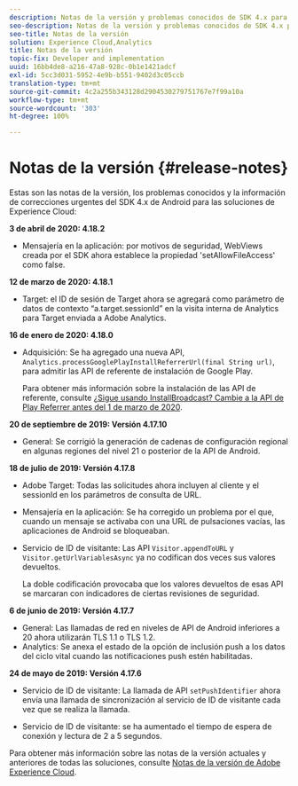 ```yaml
---
description: Notas de la versión y problemas conocidos de SDK 4.x para Android en soluciones de Experience Cloud.
seo-description: Notas de la versión y problemas conocidos de SDK 4.x para Android en soluciones de Experience Cloud.
seo-title: Notas de la versión
solution: Experience Cloud,Analytics
title: Notas de la versión
topic-fix: Developer and implementation
uuid: 16bb4de8-a216-47a8-928c-0b1e1421adcf
exl-id: 5cc3d031-5952-4e9b-b551-9402d3c05ccb
translation-type: tm+mt
source-git-commit: 4c2a255b343128d2904530279751767e7f99a10a
workflow-type: tm+mt
source-wordcount: '303'
ht-degree: 100%

---
```


# Notas de la versión {#release-notes}

Estas son las notas de la versión, los problemas conocidos y la información de correcciones urgentes del SDK 4.x de Android para las soluciones de Experience Cloud:

**3 de abril de 2020: 4.18.2**

* Mensajería en la aplicación: por motivos de seguridad, WebViews creada por el SDK ahora establece la propiedad &#39;setAllowFileAccess&#39; como false.

**12 de marzo de 2020: 4.18.1**

* Target: el ID de sesión de Target ahora se agregará como parámetro de datos de contexto “a.target.sessionId” en la visita interna de Analytics para Target enviada a Adobe Analytics.

**16 de enero de 2020: 4.18.0**

* Adquisición: Se ha agregado una nueva API, `Analytics.processGooglePlayInstallReferrerUrl(final String url)`, para admitir las API de referente de instalación de Google Play.

   Para obtener más información sobre la instalación de las API de referente, consulte [¿Sigue usando InstallBroadcast? Cambie a la API de Play Referrer antes del 1 de marzo de 2020](https://android-developers.googleblog.com/2019/11/still-using-installbroadcast-switch-to.html).

**20 de septiembre de 2019: Versión 4.17.10**

* General: Se corrigió la generación de cadenas de configuración regional en algunas regiones del nivel 21 o posterior de la API de Android.

**18 de julio de 2019: Versión 4.17.8**

* Adobe Target: Todas las solicitudes ahora incluyen al cliente y el sessionId en los parámetros de consulta de URL.
* Mensajería en la aplicación: Se ha corregido un problema por el que, cuando un mensaje se activaba con una URL de pulsaciones vacías, las aplicaciones de Android se bloqueaban.
* Servicio de ID de visitante: Las API `Visitor.appendToURL` y `Visitor.getUrlVariablesAsync` ya no codifican dos veces sus valores devueltos.

   La doble codificación provocaba que los valores devueltos de esas API se marcaran con indicadores de ciertas revisiones de seguridad.

**6 de junio de 2019: Versión 4.17.7**

* General: Las llamadas de red en niveles de API de Android inferiores a 20 ahora utilizarán TLS 1.1 o TLS 1.2.
* Analytics: Se anexa el estado de la opción de inclusión push a los datos del ciclo vital cuando las notificaciones push estén habilitadas.

**24 de mayo de 2019: Versión 4.17.6**

* Servicio de ID de visitante:
   La llamada de API `setPushIdentifier` ahora envía una llamada de sincronización al servicio de ID de visitante cada vez que se realiza la llamada.

* Servicio de ID de visitante: se ha aumentado el tiempo de espera de conexión y lectura de 2 a 5 segundos.


Para obtener más información sobre las notas de la versión actuales y anteriores de todas las soluciones, consulte [Notas de la versión de Adobe Experience Cloud](https://experienceleague.adobe.com/docs/release-notes/experience-cloud/current.html?lang=es).
